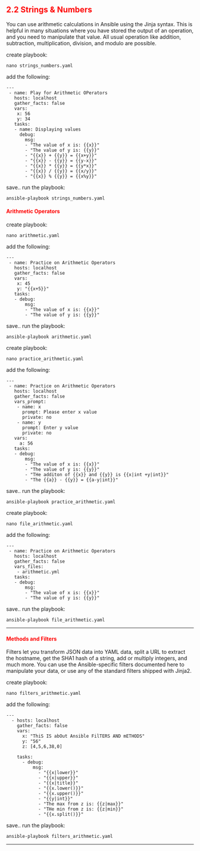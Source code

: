 ## <font color='red'> 2.2 Strings & Numbers </font>
You can use arithmetic calculations in Ansible using the Jinja syntax. This is helpful in many situations where you have stored the output of an operation, and you need to manipulate that value. All usual operation like addition, subtraction, multiplication, division, and modulo are possible.

create playbook:
```
nano strings_numbers.yaml
```
add the following:
```
---
 - name: Play for Arithmetic OPerators
   hosts: localhost
   gather_facts: false
   vars:
    x: 56
    y: 34
   tasks:
   - name: Displaying values
     debug:
       msg:
       - "The value of x is: {{x}}"
       - "The value of y is: {{y}}"
       - "{{x}} + {{y}} = {{x+y}}"
       - "{{x}} - {{y}} = {{y-x}}"
       - "{{x}} * {{y}} = {{y*x}}"
       - "{{x}} / {{y}} = {{x/y}}"
       - "{{x}} % {{y}} = {{x%y}}"
```
save..
run the playbook:
```
ansible-playbook strings_numbers.yaml
```


#### <font color='red'>Arithmetic Operators</font>

create playbook:
```
nano arithmetic.yaml
```
add the following:
```
---
 - name: Practice on Arithmetic Operators
   hosts: localhost
   gather_facts: false
   vars:
    x: 45
    y: "{{x+5}}"
   tasks:
   - debug:
       msg:
       - "The value of x is: {{x}}"
       - "The value of y is: {{y}}"
```
save..
run the playbook:
```
ansible-playbook arithmetic.yaml
```

create playbook:
```
nano practice_arithmetic.yaml
```
add the following:
```
---
 - name: Practice on Arithmetic Operators
   hosts: localhost
   gather_facts: false
   vars_prompt:
    - name: x
      prompt: Please enter x value
      private: no
    - name: y
      prompt: Enter y value
      private: no
   vars:
     a: 56
   tasks:
   - debug:
       msg:
       - "The value of x is: {{x}}"
       - "The value of y is: {{y}}"
       - "THe additon of {{x}} and {{y}} is {{x|int +y|int}}"
       - "The {{a}} - {{y}} = {{a-y|int}}"
```
save..
run the playbook:
```
ansible-playbook practice_arithmetic.yaml
```

create playbook:
```
nano file_arithmetic.yaml
```
add the following:
```
---
 - name: Practice on Arithmetic Operators
   hosts: localhost
   gather_facts: false
   vars_files:
    - arithmetic.yml
   tasks:
   - debug:
       msg:
       - "The value of x is: {{x}}"
       - "The value of y is: {{y}}"
```
save..
run the playbook:
```
ansible-playbook file_arithmetic.yaml
```

---

#### <font color='red'>Methods and Filters</font>
Filters let you transform JSON data into YAML data, split a URL to extract the hostname, get the SHA1 hash of a string, add or multiply integers, and much more. You can use the Ansible-specific filters documented here to manipulate your data, or use any of the standard filters shipped with Jinja2.

create playbook:
```
nano filters_arithmetic.yaml
```
add the following:
```
---
  - hosts: localhost
    gather_facts: false
    vars:
      x: "ThiS IS abOut Ansible FilTERS AND mETHODS"
      y: "56"
      z: [4,5,6,38,0]

    tasks:
      - debug:
          msg:
            - "{{x|lower}}"
            - "{{x|upper}}"
            - "{{x|title}}"
            - "{{x.lower()}}"
            - "{{x.upper()}}"
            - "{{y|int}}"
            - "The max from z is: {{z|max}}"
            - "THe min from z is: {{z|min}}"
            - "{{x.split()}}"
```
save..
run the playbook:
```
ansible-playbook filters_arithmetic.yaml
```

---